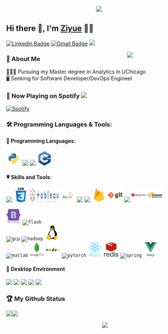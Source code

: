 <p align="center"><img src="https://i.imgur.com/A6bWGFl.gif"/></p>

## Hi there 👋, I'm [Ziyue](https://github.com/iris-w03) 👩‍💻
[![Linkedin Badge](https://img.shields.io/badge/iris--w0304-blue?style=flat-square&logo=Linkedin&logoColor=white&link=https://www.linkedin.com/in/iris-w0304/)](https://www.linkedin.com/in/iris-w0304/)
[![Gmail Badge](https://img.shields.io/badge/-iris.w0304@gmail.com-c14438?style=flat-square&logo=Gmail&logoColor=white&link=mailto:iris.w0304@gmail.com)](mailto:iris.w0304@gmail.com)
![](https://komarev.com/ghpvc/?username=iris-w03&color=lightgrey)

<img align= "right" width= "35%" src= "https://pa1.narvii.com/6580/8098c6e9207376889eeb0532d9f5a0723c4d73f5_hq.gif"/>

### 📖 About Me
🙇🏻‍♀️ Pursuing my Master degree in Analytics in UChicago
<br>
🖥 Seeking for Software Developer/DevOps Engineer

### 🎵 Now Playing on Spotify <img src="https://github.com/iampavangandhi/iampavangandhi/blob/master/gifs/bars.gif" width="200px">
[![Spotify](https://novatorem.sachinchaturvedi93.vercel.app/api/spotify)](https://open.spotify.com/user/flipcase93)

### 🛠️ Programming Languages & Tools:
#### 🍻 Programming Languages:
<code><img height="40" src="https://raw.githubusercontent.com/github/explore/80688e429a7d4ef2fca1e82350fe8e3517d3494d/topics/python/python.png"></code>
<code><img height="40" src="https://www.vectorlogo.zone/logos/java/java-ar21.svg"></code>
<code><img height="40" src="https://www.vectorlogo.zone/logos/javascript/javascript-ar21.svg"></code>
<code><img height="40" src="https://raw.githubusercontent.com/github/explore/80688e429a7d4ef2fca1e82350fe8e3517d3494d/topics/cpp/cpp.png"></code>

#### 💗 Skills and Tools:
<code><img height="40" src="https://cdn.jsdelivr.net/npm/programming-languages-logos@0.0.3/src/html/html_128x128.png"></code>
<code><img height="40" src="https://raw.githubusercontent.com/devicons/devicon/master/icons/css3/css3-original-wordmark.svg"></code>
<code><img height="40" width="80" src="https://raw.githubusercontent.com/logo/Tableau/master/images/logo.svg"></code>
<code><img height="40" src="https://raw.githubusercontent.com/github/explore/80688e429a7d4ef2fca1e82350fe8e3517d3494d/topics/mysql/mysql.png"></code>
<code><img height="40" src="https://www.vectorlogo.zone/logos/sqlite/sqlite-ar21.svg"></code>
<code><img height="40" src="https://www.vectorlogo.zone/logos/postgresql/postgresql-vertical.svg"></code>
<code><img height="40" src="https://raw.githubusercontent.com/github/explore/80688e429a7d4ef2fca1e82350fe8e3517d3494d/topics/firebase/firebase.png"></code>
<code><img height="40" src="https://raw.githubusercontent.com/github/explore/80688e429a7d4ef2fca1e82350fe8e3517d3494d/topics/git/git.png"></code>
<code><img height="40" src="https://www.vectorlogo.zone/logos/docker/docker-ar21.svg"></code>
<code><img src="https://raw.githubusercontent.com/devicons/devicon/master/icons/angularjs/angularjs-original-wordmark.svg" alt="angularjs" width="40" height="40"/></code>
<code><img src="https://raw.githubusercontent.com/devicons/devicon/master/icons/amazonwebservices/amazonwebservices-original-wordmark.svg" alt="aws" width="40" height="40"/></code>

<code><img src="https://raw.githubusercontent.com/devicons/devicon/master/icons/bootstrap/bootstrap-plain-wordmark.svg" alt="bootstrap" width="40" height="40"/></code>
<code><img src="https://www.vectorlogo.zone/logos/pocoo_flask/pocoo_flask-icon.svg" alt="flask" width="40" height="40"/> </code>
<code><img src="https://www.vectorlogo.zone/logos/google_cloud/google_cloud-icon.svg" alt="gcp" width="40" height="40"/></code>
<code><img src="https://www.vectorlogo.zone/logos/apache_hadoop/apache_hadoop-icon.svg" alt="hadoop" width="40" height="40"/></code>
<code><img src="https://raw.githubusercontent.com/devicons/devicon/master/icons/linux/linux-original.svg" alt="linux" width="40" height="40"/> </code>
<code><img src="https://upload.wikimedia.org/wikipedia/commons/2/21/Matlab_Logo.png" alt="matlab" width="40" height="40"/></code>
<code><img src="https://raw.githubusercontent.com/devicons/devicon/master/icons/mongodb/mongodb-original-wordmark.svg" alt="mongodb" width="40" height="40"/></code> 
<code><img src="https://raw.githubusercontent.com/devicons/devicon/master/icons/nodejs/nodejs-original-wordmark.svg" alt="nodejs" width="40" height="40"/></code>
<code><img src="https://www.vectorlogo.zone/logos/pytorch/pytorch-icon.svg" alt="pytorch" width="40" height="40"/></code>
<code><img src="https://raw.githubusercontent.com/devicons/devicon/master/icons/react/react-original-wordmark.svg" alt="react" width="40" height="40"/></code> 
<code><img src="https://raw.githubusercontent.com/devicons/devicon/master/icons/redis/redis-original-wordmark.svg" alt="redis" width="40" height="40"/></code> 
<code><img src="https://www.vectorlogo.zone/logos/springio/springio-icon.svg" alt="spring" width="40" height="40"/></code> 
<code><img src="https://raw.githubusercontent.com/devicons/devicon/master/icons/vuejs/vuejs-original-wordmark.svg" alt="vuejs" width="40" height="40"/></code>

#### 🌟 Desktop Environment
<code><img height="40" src="https://www.vectorlogo.zone/logos/jupyter/jupyter-icon.svg"></code>
<code><img height="40" src="https://www.vectorlogo.zone/logos/visualstudio_code/visualstudio_code-ar21.svg"></code>
<code><img height="40" src="https://www.vectorlogo.zone/logos/apple_xcode/apple_xcode-icon.svg"></code>
<code><img height="40" src="https://www.vectorlogo.zone/logos/slack/slack-icon.svg"></code>
<code><img height="40" src="https://www.vectorlogo.zone/logos/atom_io/atom_io-icon.svg"></code>

### 🏆 My Github Status
<div>
    <img height="180px" align="left" src="https://github-readme-stats.vercel.app/api?username=iris-w03&theme=buefy&show_icons=true" /><img height="180px" align="left" src="https://github-readme-stats.vercel.app/api/top-langs/?username=iris-w03&hide=smalltalk&theme=buefy"/>
</div>
<br>
<p align = "center">
 <img src="https://activity-graph.herokuapp.com/graph?username=iris-w03&custom_title=Contribution_graph&bg_color=ffffff" width = "75%">
</p>

